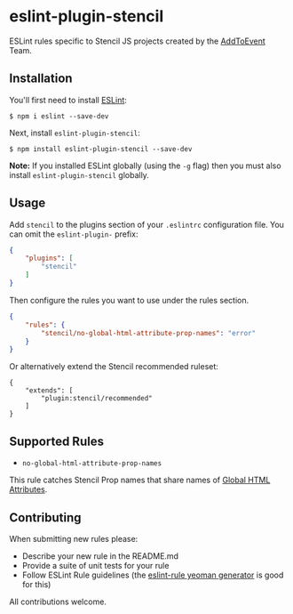 # eslint-plugin-stencil

ESLint rules specific to Stencil JS projects created by the [AddToEvent](https://www.addtoevent.co.uk/) Team. 

## Installation

You'll first need to install [ESLint](http://eslint.org):

```
$ npm i eslint --save-dev
```

Next, install `eslint-plugin-stencil`:

```
$ npm install eslint-plugin-stencil --save-dev
```

**Note:** If you installed ESLint globally (using the `-g` flag) then you must also install `eslint-plugin-stencil` globally.

## Usage

Add `stencil` to the plugins section of your `.eslintrc` configuration file. You can omit the `eslint-plugin-` prefix:

```json
{
    "plugins": [
        "stencil"
    ]
}
```


Then configure the rules you want to use under the rules section.

```json
{
    "rules": {
        "stencil/no-global-html-attribute-prop-names": "error"
    }
}
```

Or alternatively extend the Stencil recommended ruleset:

```
{
    "extends": [
        "plugin:stencil/recommended"
    ]
}
```

## Supported Rules

- `no-global-html-attribute-prop-names`

This rule catches Stencil Prop names that share names of [Global HTML Attributes](https://developer.mozilla.org/en-US/docs/Web/HTML/Global_attributes).

## Contributing

When submitting new rules please:
- Describe your new rule in the README.md
- Provide a suite of unit tests for your rule
- Follow ESLint Rule guidelines (the [eslint-rule yeoman generator](https://github.com/eslint/generator-eslint) is good for this)

All contributions welcome.
